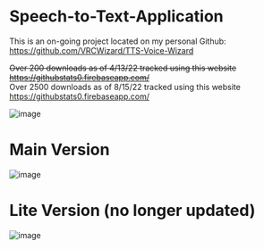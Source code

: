 # Speech-to-Text-Application
This is an on-going project located on my personal Github:  https://github.com/VRCWizard/TTS-Voice-Wizard <br />

~~Over 200 downloads as of 4/13/22 tracked using this website https://githubstats0.firebaseapp.com/~~ <br />
Over 2500 downloads as of 8/15/22 tracked using this website https://githubstats0.firebaseapp.com/ <br />

![image](https://user-images.githubusercontent.com/79951334/184666837-925eaa60-3292-4984-b1b5-fb8831b22dfb.png)

# Main Version
![image](https://user-images.githubusercontent.com/79951334/184666922-2518053d-224f-45d8-b8cb-34003a45af68.png)
# Lite Version (no longer updated)
![image](https://user-images.githubusercontent.com/79951334/184666974-6abfd6e2-9f94-4328-bff7-aabb717014c7.png)



